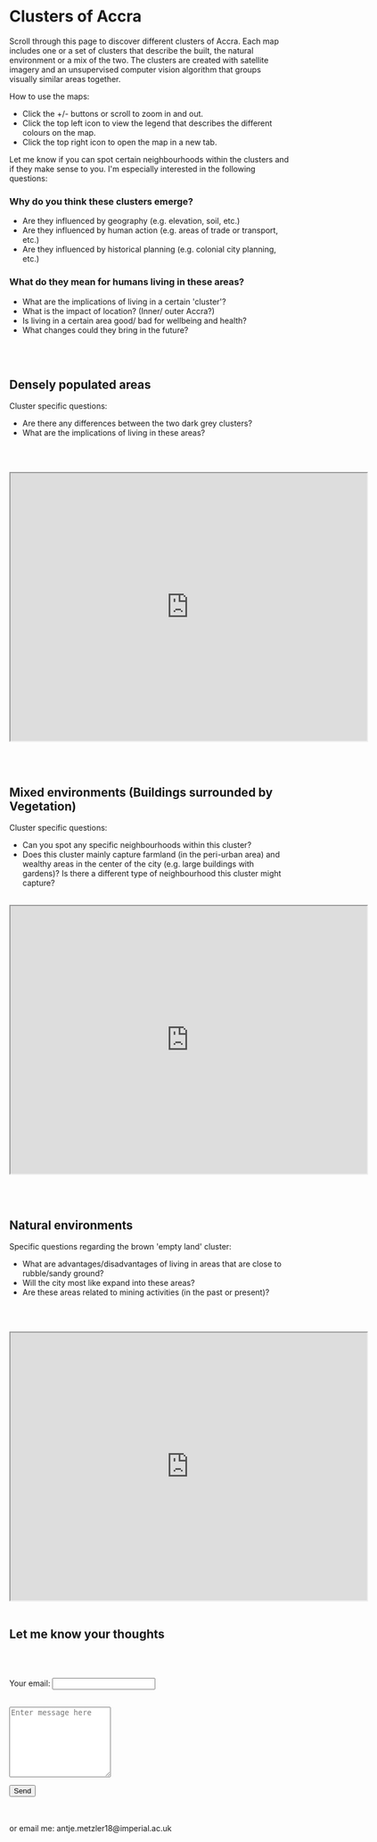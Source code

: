 # Clusters of Accra

Scroll through this page to discover different clusters of Accra. Each map includes one or a set of clusters that describe the built, the natural environment or a mix of the two. The clusters are created with satellite imagery and an unsupervised computer vision algorithm that groups visually similar areas together.

How to use the maps:
- Click the +/- buttons or scroll to zoom in and out.
- Click the top left icon to view the legend that describes the different colours on the map.
- Click the top right icon to open the map in a new tab.


Let me know if you can spot certain neighbourhoods within the clusters and if they make sense to you.
I'm especially interested in the following questions:

### Why do you think these clusters emerge?
* Are they influenced by geography (e.g. elevation, soil, etc.)
* Are they influenced by human action (e.g. areas of trade or transport, etc.)
* Are they influenced by historical planning (e.g. colonial city planning, etc.)


### What do they mean for humans living in these areas?
* What are the implications of living in a certain 'cluster'?
* What is the impact of location? (Inner/ outer Accra?)
* Is living in a certain area good/ bad for wellbeing and health?
* What changes could they bring in the future?


<br/><br/>

## Densely populated areas

Cluster specific questions:
- Are there any differences between the two dark grey clusters?
- What are the implications of living in these areas?

<br/><br/>

<iframe src="https://www.google.com/maps/d/u/0/embed?mid=1Sil1xH_RSBqN9GSPbgR3-yFW6rNJU2rR" width="640" height="480"></iframe>

<br/><br/>

## Mixed environments (Buildings surrounded by Vegetation)

Cluster specific questions:
- Can you spot any specific neighbourhoods within this cluster?
- Does this cluster mainly capture farmland (in the peri-urban area) and wealthy areas in the center of the city (e.g. large buildings with gardens)? Is there a different type of neighbourhood this cluster might capture?
<br/><br/>

<iframe src="https://www.google.com/maps/d/u/0/embed?mid=1F9ZGhvCr8qHo0VH8Z4pupH67jBvBkkbb" width="640" height="480"></iframe>

<br/><br/>

## Natural environments

Specific questions regarding the brown 'empty land' cluster:
- What are advantages/disadvantages of living in areas that are close to rubble/sandy ground?
- Will the city most like expand into these areas?
- Are these areas related to mining activities (in the past or present)?

<br/><br/>

<iframe src="https://www.google.com/maps/d/u/0/embed?mid=1Pl2iYoClOaY8aevwqg3i1NolVlaXqFkY" width="640" height="480"></iframe>
<br/><br/>

## Let me know your thoughts
<br/><br/>

<form
  action="https://formspree.io/f/mayvwevj"
  method="POST">
  <label>
    Your email:
    <input type="email" name="_replyto">
  </label>
  <br/><br/>
  <label>
   <p><textarea rows="8" name="message" id="message" placeholder="Enter message here" required=""></textarea></p>
  </label>
  <!-- your other form fields go here -->
  <button type="submit">Send</button>
</form>
<br/><br/>
or email me: antje.metzler18@imperial.ac.uk
